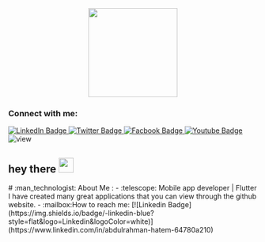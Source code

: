 <div id="header" align="center">
  <img src="https://media.giphy.com/media/M9gbBd9nbDrOTu1Mqx/giphy.gif" width="180"/>
</div>
<h3 align="left">Connect with me:</h3>
<div id="badges">
  <a href="https://www.linkedin.com/in/abdulrahman-hatem-64780a210">
    <img src="https://img.shields.io/badge/LinkedIn-blue?style=for-the-badge&logo=linkedin&logoColor=white" alt="LinkedIn Badge"/>
  </a>
  <a href="https://twitter.com/Abdelra87827997">
    <img src="https://img.shields.io/badge/Twitter-blue?style=for-the-badge&logo=twitter&logoColor=white" alt="Twitter Badge"/>
  </a>
  <a href="https://twitter.com/Abdelra87827997">
    <img src="https://img.shields.io/badge/Facbook-blue?style=for-the-badge&logo=facebook&logoColor=white" alt="Facbook Badge"/>
  </a>
   <a href="https://www.youtube.com/@alihatem5061/featured">
    <img src="https://img.shields.io/badge/YouTube-red?style=for-the-badge&logo=youtube&logoColor=white" alt="Youtube Badge"/>
  </a>
</div>
<img src="https://komarev.com/ghpvc/?username=abdulrahmanHatem911&style=flat-square&color=blue" alt="view"/>

<h2>
  hey there
  <img src="https://media.giphy.com/media/hvRJCLFzcasrR4ia7z/giphy.gif" width="30px"/>
</h2>
# :man_technologist: About Me :
- :telescope: Mobile app developer | Flutter
I have created many great applications that you can view through the github website.
- :mailbox:How to reach me: [![Linkedin Badge](https://img.shields.io/badge/-linkedin-blue?style=flat&logo=Linkedin&logoColor=white)](https://www.linkedin.com/in/abdulrahman-hatem-64780a210)